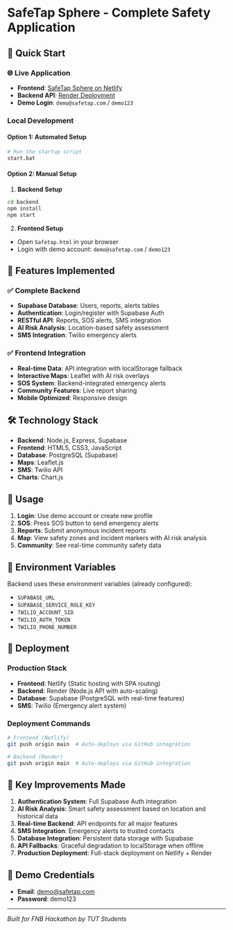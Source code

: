 # SafeTap Sphere - Complete Safety Application

## 🚀 Quick Start

### 🌐 Live Application
- **Frontend**: [SafeTap Sphere on Netlify](https://your-app.netlify.app)
- **Backend API**: [Render Deployment](https://safetap-app-sphere.onrender.com)
- **Demo Login**: `demo@safetap.com` / `demo123`

### Local Development

#### Option 1: Automated Setup
```bash
# Run the startup script
start.bat
```

#### Option 2: Manual Setup

1. **Backend Setup**
```bash
cd backend
npm install
npm start
```

2. **Frontend Setup**
- Open `Safetap.html` in your browser
- Login with demo account: `demo@safetap.com` / `demo123`

## 🔧 Features Implemented

### ✅ Complete Backend
- **Supabase Database**: Users, reports, alerts tables
- **Authentication**: Login/register with Supabase Auth
- **RESTful API**: Reports, SOS alerts, SMS integration
- **AI Risk Analysis**: Location-based safety assessment
- **SMS Integration**: Twilio emergency alerts

### ✅ Frontend Integration
- **Real-time Data**: API integration with localStorage fallback
- **Interactive Maps**: Leaflet with AI risk overlays
- **SOS System**: Backend-integrated emergency alerts
- **Community Features**: Live report sharing
- **Mobile Optimized**: Responsive design

## 🛠 Technology Stack

- **Backend**: Node.js, Express, Supabase
- **Frontend**: HTML5, CSS3, JavaScript
- **Database**: PostgreSQL (Supabase)
- **Maps**: Leaflet.js
- **SMS**: Twilio API
- **Charts**: Chart.js

## 📱 Usage

1. **Login**: Use demo account or create new profile
2. **SOS**: Press SOS button to send emergency alerts
3. **Reports**: Submit anonymous incident reports
4. **Map**: View safety zones and incident markers with AI risk analysis
5. **Community**: See real-time community safety data

## 🔐 Environment Variables

Backend uses these environment variables (already configured):
- `SUPABASE_URL`
- `SUPABASE_SERVICE_ROLE_KEY`
- `TWILIO_ACCOUNT_SID`
- `TWILIO_AUTH_TOKEN`
- `TWILIO_PHONE_NUMBER`

## 🚀 Deployment

### Production Stack
- **Frontend**: Netlify (Static hosting with SPA routing)
- **Backend**: Render (Node.js API with auto-scaling)
- **Database**: Supabase (PostgreSQL with real-time features)
- **SMS**: Twilio (Emergency alert system)

### Deployment Commands
```bash
# Frontend (Netlify)
git push origin main  # Auto-deploys via GitHub integration

# Backend (Render)
git push origin main  # Auto-deploys via GitHub integration
```

## 🎯 Key Improvements Made

1. **Authentication System**: Full Supabase Auth integration
2. **AI Risk Analysis**: Smart safety assessment based on location and historical data
3. **Real-time Backend**: API endpoints for all major features
4. **SMS Integration**: Emergency alerts to trusted contacts
5. **Database Integration**: Persistent data storage with Supabase
6. **API Fallbacks**: Graceful degradation to localStorage when offline
7. **Production Deployment**: Full-stack deployment on Netlify + Render

## 🚨 Demo Credentials
- **Email**: demo@safetap.com
- **Password**: demo123

---
*Built for FNB Hackathon by TUT Students*